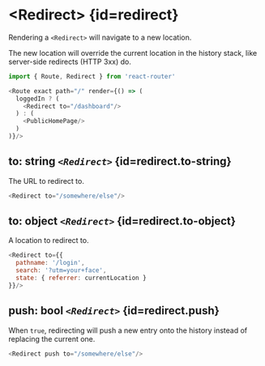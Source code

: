 # &lt;Redirect> {id=redirect}

Rendering a `<Redirect>` will navigate to a new location.

The new location will override the current location in the history stack, like server-side redirects (HTTP 3xx) do.

```js
import { Route, Redirect } from 'react-router'

<Route exact path="/" render={() => (
  loggedIn ? (
    <Redirect to="/dashboard"/>
  ) : (
    <PublicHomePage/>
  )
)}/>
```

## to: string _`<Redirect>`_ {id=redirect.to-string}

The URL to redirect to.

```js
<Redirect to="/somewhere/else"/>
```

## to: object _`<Redirect>`_ {id=redirect.to-object}

A location to redirect to.

```js
<Redirect to={{
  pathname: '/login',
  search: '?utm=your+face',
  state: { referrer: currentLocation }
}}/>
```

## push: bool _`<Redirect>`_ {id=redirect.push}

When `true`, redirecting will push a new entry onto the history instead of replacing the current one.

```js
<Redirect push to="/somewhere/else"/>
```
